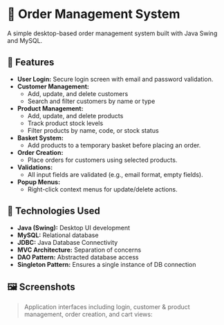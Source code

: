 # 🛒 Order Management System

A simple desktop-based order management system built with Java Swing and MySQL.

## 🚀 Features
- **User Login:** Secure login screen with email and password validation.
- **Customer Management:**
  - Add, update, and delete customers
  - Search and filter customers by name or type
- **Product Management:**
  - Add, update, and delete products
  - Track product stock levels
  - Filter products by name, code, or stock status
- **Basket System:**
  - Add products to a temporary basket before placing an order.
- **Order Creation:**
  - Place orders for customers using selected products.
- **Validations:**
  - All input fields are validated (e.g., email format, empty fields).
- **Popup Menus:**
  - Right-click context menus for update/delete actions.

## 🧱 Technologies Used
- **Java (Swing):** Desktop UI development
- **MySQL:** Relational database
- **JDBC:** Java Database Connectivity
- **MVC Architecture:** Separation of concerns
- **DAO Pattern:** Abstracted database access
- **Singleton Pattern:** Ensures a single instance of DB connection

## 🖼️ Screenshots
> Application interfaces including login, customer & product management, order creation, and cart views:

